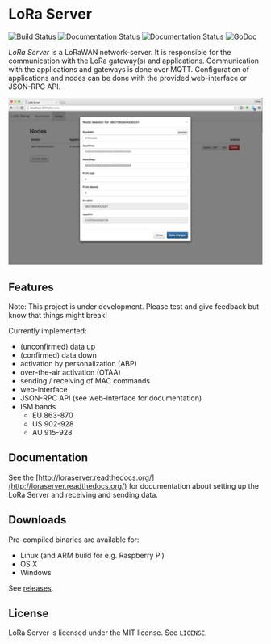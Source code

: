 # LoRa Server

[![Build Status](https://travis-ci.org/brocaar/loraserver.svg?branch=master)](https://travis-ci.org/brocaar/loraserver)
[![Documentation Status](https://readthedocs.org/projects/loraserver/badge/?version=latest)](http://loraserver.readthedocs.org/en/latest/?badge=latest)
[![Documentation Status](https://readthedocs.org/projects/loraserver/badge/?version=stable)](http://loraserver.readthedocs.org/en/stable/?badge=stable)
[![GoDoc](https://godoc.org/github.com/brocaar/loraserver?status.svg)](https://godoc.org/github.com/brocaar/loraserver)

*LoRa Server* is a LoRaWAN network-server. It is responsible for the
communication with the LoRa gateway(s) and applications. Communication
with the applications and gateways is done over MQTT. Configuration of
applications and nodes can be done with the provided web-interface or JSON-RPC API.

![web-interface](docs/img/webinterface.jpg)


## Features

Note: This project is under development.
Please test and give feedback but know that things might break!

Currently implemented:

- (unconfirmed) data up
- (confirmed) data down
- activation by personalization (ABP)
- over-the-air activation (OTAA)
- sending / receiving of MAC commands
- web-interface
- JSON-RPC API (see web-interface for documentation)
- ISM bands
	- EU 863-870
	- US 902-928
	- AU 915-928

## Documentation

See the [http://loraserver.readthedocs.org/](http://loraserver.readthedocs.org/)
for documentation about setting up the LoRa Server and receiving and sending
data.

## Downloads

Pre-compiled binaries are available for:

* Linux (and ARM build for e.g. Raspberry Pi)
* OS X
* Windows

See [releases](https://github.com/brocaar/loraserver/releases).

## License

LoRa Server is licensed under the MIT license. See ``LICENSE``.
